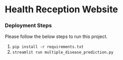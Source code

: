 # Health Reception Website




### Deployment Steps
Please follow the below steps to run this project.
<br>
1. `pip install -r requirements.txt`<br>
2. `streamlit run multiple_disease_prediction.py`<br><br>


